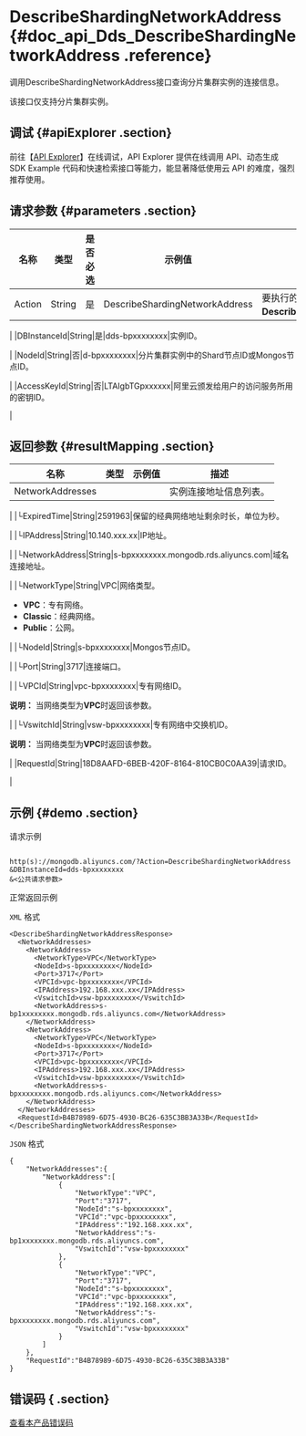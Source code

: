 # DescribeShardingNetworkAddress {#doc_api_Dds_DescribeShardingNetworkAddress .reference}

调用DescribeShardingNetworkAddress接口查询分片集群实例的连接信息。

该接口仅支持分片集群实例。

## 调试 {#apiExplorer .section}

前往【[API Explorer](https://api.aliyun.com/#product=Dds&api=DescribeShardingNetworkAddress)】在线调试，API Explorer 提供在线调用 API、动态生成 SDK Example 代码和快速检索接口等能力，能显著降低使用云 API 的难度，强烈推荐使用。

## 请求参数 {#parameters .section}

|名称|类型|是否必选|示例值|描述|
|--|--|----|---|--|
|Action|String|是|DescribeShardingNetworkAddress|要执行的操作，取值：**DescribeShardingNetworkAddress**。

 |
|DBInstanceId|String|是|dds-bpxxxxxxxx|实例ID。

 |
|NodeId|String|否|d-bpxxxxxxxx|分片集群实例中的Shard节点ID或Mongos节点ID。

 |
|AccessKeyId|String|否|LTAIgbTGpxxxxxx|阿里云颁发给用户的访问服务所用的密钥ID。

 |

## 返回参数 {#resultMapping .section}

|名称|类型|示例值|描述|
|--|--|---|--|
|NetworkAddresses| | |实例连接地址信息列表。

 |
|└ExpiredTime|String|2591963|保留的经典网络地址剩余时长，单位为秒。

 |
|└IPAddress|String|10.140.xxx.xx|IP地址。

 |
|└NetworkAddress|String|s-bpxxxxxxxx.mongodb.rds.aliyuncs.com|域名连接地址。

 |
|└NetworkType|String|VPC|网络类型。

 -   **VPC**：专有网络。
-   **Classic**：经典网络。
-   **Public**：公网。

 |
|└NodeId|String|s-bpxxxxxxxx|Mongos节点ID。

 |
|└Port|String|3717|连接端口。

 |
|└VPCId|String|vpc-bpxxxxxxxx|专有网络ID。

 **说明：** 当网络类型为**VPC**时返回该参数。

 |
|└VswitchId|String|vsw-bpxxxxxxxx|专有网络中交换机ID。

 **说明：** 当网络类型为**VPC**时返回该参数。

 |
|RequestId|String|18D8AAFD-6BEB-420F-8164-810CB0C0AA39|请求ID。

 |

## 示例 {#demo .section}

请求示例

``` {#request_demo}

http(s)://mongodb.aliyuncs.com/?Action=DescribeShardingNetworkAddress
&DBInstanceId=dds-bpxxxxxxxx
&<公共请求参数>

```

正常返回示例

`XML` 格式

``` {#xml_return_success_demo}
<DescribeShardingNetworkAddressResponse>
  <NetworkAddresses>
    <NetworkAddress>
      <NetworkType>VPC</NetworkType>
      <NodeId>s-bpxxxxxxxx</NodeId>
      <Port>3717</Port>
      <VPCId>vpc-bpxxxxxxxx</VPCId>
      <IPAddress>192.168.xxx.xx</IPAddress>
      <VswitchId>vsw-bpxxxxxxxx</VswitchId>
      <NetworkAddress>s-bp1xxxxxxxx.mongodb.rds.aliyuncs.com</NetworkAddress>
    </NetworkAddress>
    <NetworkAddress>
      <NetworkType>VPC</NetworkType>
      <NodeId>s-bpxxxxxxxx</NodeId>
      <Port>3717</Port>
      <VPCId>vpc-bpxxxxxxxx</VPCId>
      <IPAddress>192.168.xxx.xx</IPAddress>
      <VswitchId>vsw-bpxxxxxxxx</VswitchId>
      <NetworkAddress>s-bpxxxxxxxx.mongodb.rds.aliyuncs.com</NetworkAddress>
    </NetworkAddress>
  </NetworkAddresses>
  <RequestId>B4B78989-6D75-4930-BC26-635C3BB3A33B</RequestId>
</DescribeShardingNetworkAddressResponse>

```

`JSON` 格式

``` {#json_return_success_demo}
{
	"NetworkAddresses":{
		"NetworkAddress":[
			{
				"NetworkType":"VPC",
				"Port":"3717",
				"NodeId":"s-bpxxxxxxxx",
				"VPCId":"vpc-bpxxxxxxxx",
				"IPAddress":"192.168.xxx.xx",
				"NetworkAddress":"s-bp1xxxxxxxx.mongodb.rds.aliyuncs.com",
				"VswitchId":"vsw-bpxxxxxxxx"
			},
			{
				"NetworkType":"VPC",
				"Port":"3717",
				"NodeId":"s-bpxxxxxxxx",
				"VPCId":"vpc-bpxxxxxxxx",
				"IPAddress":"192.168.xxx.xx",
				"NetworkAddress":"s-bpxxxxxxxx.mongodb.rds.aliyuncs.com",
				"VswitchId":"vsw-bpxxxxxxxx"
			}
		]
	},
	"RequestId":"B4B78989-6D75-4930-BC26-635C3BB3A33B"
}
```

## 错误码 { .section}

[查看本产品错误码](https://error-center.aliyun.com/status/product/Dds)

